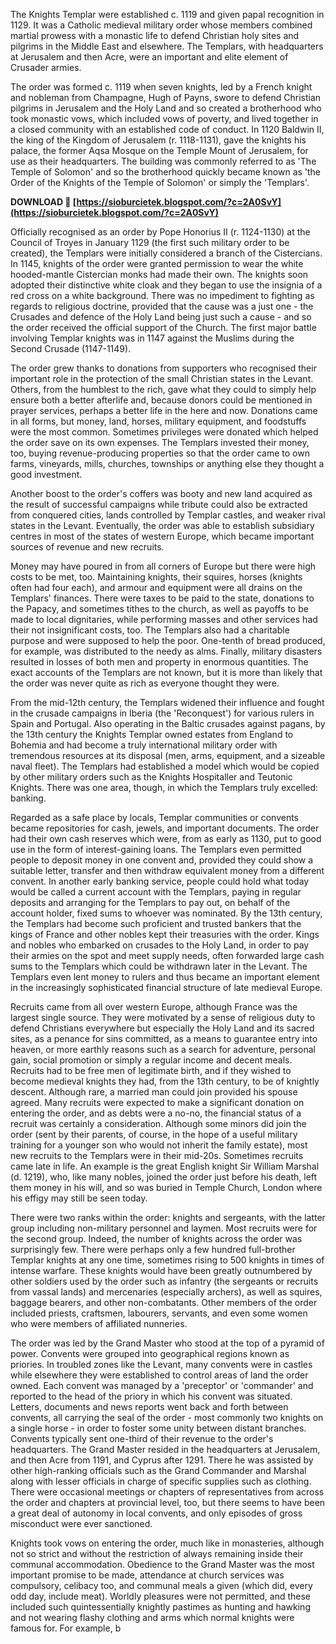 
 
The Knights Templar were established c. 1119 and given papal recognition in 1129. It was a Catholic medieval military order whose members combined martial prowess with a monastic life to defend Christian holy sites and pilgrims in the Middle East and elsewhere. The Templars, with headquarters at Jerusalem and then Acre, were an important and elite element of Crusader armies.
 
The order was formed c. 1119 when seven knights, led by a French knight and nobleman from Champagne, Hugh of Payns, swore to defend Christian pilgrims in Jerusalem and the Holy Land and so created a brotherhood who took monastic vows, which included vows of poverty, and lived together in a closed community with an established code of conduct. In 1120 Baldwin II, the king of the Kingdom of Jerusalem (r. 1118-1131), gave the knights his palace, the former Aqsa Mosque on the Temple Mount of Jerusalem, for use as their headquarters. The building was commonly referred to as 'The Temple of Solomon' and so the brotherhood quickly became known as 'the Order of the Knights of the Temple of Solomon' or simply the 'Templars'.
 
**DOWNLOAD 🔗 [https://sioburcietek.blogspot.com/?c=2A0SvY](https://sioburcietek.blogspot.com/?c=2A0SvY)**


 
Officially recognised as an order by Pope Honorius II (r. 1124-1130) at the Council of Troyes in January 1129 (the first such military order to be created), the Templars were initially considered a branch of the Cistercians. In 1145, knights of the order were granted permission to wear the white hooded-mantle Cistercian monks had made their own. The knights soon adopted their distinctive white cloak and they began to use the insignia of a red cross on a white background. There was no impediment to fighting as regards to religious doctrine, provided that the cause was a just one - the Crusades and defence of the Holy Land being just such a cause - and so the order received the official support of the Church. The first major battle involving Templar knights was in 1147 against the Muslims during the Second Crusade (1147-1149).
 
The order grew thanks to donations from supporters who recognised their important role in the protection of the small Christian states in the Levant. Others, from the humblest to the rich, gave what they could to simply help ensure both a better afterlife and, because donors could be mentioned in prayer services, perhaps a better life in the here and now. Donations came in all forms, but money, land, horses, military equipment, and foodstuffs were the most common. Sometimes privileges were donated which helped the order save on its own expenses. The Templars invested their money, too, buying revenue-producing properties so that the order came to own farms, vineyards, mills, churches, townships or anything else they thought a good investment.
 
Another boost to the order's coffers was booty and new land acquired as the result of successful campaigns while tribute could also be extracted from conquered cities, lands controlled by Templar castles, and weaker rival states in the Levant. Eventually, the order was able to establish subsidiary centres in most of the states of western Europe, which became important sources of revenue and new recruits.
 
Money may have poured in from all corners of Europe but there were high costs to be met, too. Maintaining knights, their squires, horses (knights often had four each), and armour and equipment were all drains on the Templars' finances. There were taxes to be paid to the state, donations to the Papacy, and sometimes tithes to the church, as well as payoffs to be made to local dignitaries, while performing masses and other services had their not insignificant costs, too. The Templars also had a charitable purpose and were supposed to help the poor. One-tenth of bread produced, for example, was distributed to the needy as alms. Finally, military disasters resulted in losses of both men and property in enormous quantities. The exact accounts of the Templars are not known, but it is more than likely that the order was never quite as rich as everyone thought they were.
 
From the mid-12th century, the Templars widened their influence and fought in the crusade campaigns in Iberia (the 'Reconquest') for various rulers in Spain and Portugal. Also operating in the Baltic crusades against pagans, by the 13th century the Knights Templar owned estates from England to Bohemia and had become a truly international military order with tremendous resources at its disposal (men, arms, equipment, and a sizeable naval fleet). The Templars had established a model which would be copied by other military orders such as the Knights Hospitaller and Teutonic Knights. There was one area, though, in which the Templars truly excelled: banking.

Regarded as a safe place by locals, Templar communities or convents became repositories for cash, jewels, and important documents. The order had their own cash reserves which were, from as early as 1130, put to good use in the form of interest-gaining loans. The Templars even permitted people to deposit money in one convent and, provided they could show a suitable letter, transfer and then withdraw equivalent money from a different convent. In another early banking service, people could hold what today would be called a current account with the Templars, paying in regular deposits and arranging for the Templars to pay out, on behalf of the account holder, fixed sums to whoever was nominated. By the 13th century, the Templars had become such proficient and trusted bankers that the kings of France and other nobles kept their treasuries with the order. Kings and nobles who embarked on crusades to the Holy Land, in order to pay their armies on the spot and meet supply needs, often forwarded large cash sums to the Templars which could be withdrawn later in the Levant. The Templars even lent money to rulers and thus became an important element in the increasingly sophisticated financial structure of late medieval Europe.
 
Recruits came from all over western Europe, although France was the largest single source. They were motivated by a sense of religious duty to defend Christians everywhere but especially the Holy Land and its sacred sites, as a penance for sins committed, as a means to guarantee entry into heaven, or more earthly reasons such as a search for adventure, personal gain, social promotion or simply a regular income and decent meals. Recruits had to be free men of legitimate birth, and if they wished to become medieval knights they had, from the 13th century, to be of knightly descent. Although rare, a married man could join provided his spouse agreed. Many recruits were expected to make a significant donation on entering the order, and as debts were a no-no, the financial status of a recruit was certainly a consideration. Although some minors did join the order (sent by their parents, of course, in the hope of a useful military training for a younger son who would not inherit the family estate), most new recruits to the Templars were in their mid-20s. Sometimes recruits came late in life. An example is the great English knight Sir William Marshal (d. 1219), who, like many nobles, joined the order just before his death, left them money in his will, and so was buried in Temple Church, London where his effigy may still be seen today.
 
There were two ranks within the order: knights and sergeants, with the latter group including non-military personnel and laymen. Most recruits were for the second group. Indeed, the number of knights across the order was surprisingly few. There were perhaps only a few hundred full-brother Templar knights at any one time, sometimes rising to 500 knights in times of intense warfare. These knights would have been greatly outnumbered by other soldiers used by the order such as infantry (the sergeants or recruits from vassal lands) and mercenaries (especially archers), as well as squires, baggage bearers, and other non-combatants. Other members of the order included priests, craftsmen, labourers, servants, and even some women who were members of affiliated nunneries.
 
The order was led by the Grand Master who stood at the top of a pyramid of power. Convents were grouped into geographical regions known as priories. In troubled zones like the Levant, many convents were in castles while elsewhere they were established to control areas of land the order owned. Each convent was managed by a 'preceptor' or 'commander' and reported to the head of the priory in which his convent was situated. Letters, documents and news reports went back and forth between convents, all carrying the seal of the order - most commonly two knights on a single horse - in order to foster some unity between distant branches. Convents typically sent one-third of their revenue to the order's headquarters. The Grand Master resided in the headquarters at Jerusalem, and then Acre from 1191, and Cyprus after 1291. There he was assisted by other high-ranking officials such as the Grand Commander and Marshal along with lesser officials in charge of specific supplies such as clothing. There were occasional meetings or chapters of representatives from across the order and chapters at provincial level, too, but there seems to have been a great deal of autonomy in local convents, and only episodes of gross misconduct were ever sanctioned.
 
Knights took vows on entering the order, much like in monasteries, although not so strict and without the restriction of always remaining inside their communal accommodation. Obedience to the Grand Master was the most important promise to be made, attendance at church services was compulsory, celibacy too, and communal meals a given (which did, every odd day, include meat). Worldly pleasures were not permitted, and these included such quintessentially knightly pastimes as hunting and hawking and not wearing flashy clothing and arms which normal knights were famous for. For example, b